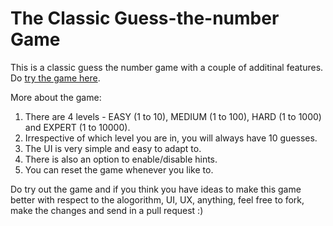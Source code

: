 # The Classic Guess-the-number Game

This is a classic guess the number game with a couple of additinal features. Do [try the game here](https://prateekkalra.github.io/guess-game).

More about the game:
  1. There are 4 levels - EASY (1 to 10), MEDIUM (1 to 100), HARD (1 to 1000) and EXPERT (1 to 10000).
  2. Irrespective of which level you are in, you will always have 10 guesses.
  3. The UI is very simple and easy to adapt to.
  4. There is also an option to enable/disable hints.
  5. You can reset the game whenever you like to.
  
Do try out the game and if you think you have ideas to make this game better with respect to the alogorithm, UI, UX, anything, feel free to fork, make the changes and send in a pull request :)
